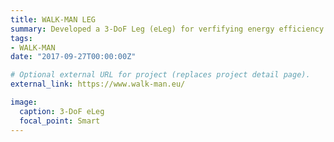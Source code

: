 ```yaml
---
title: WALK-MAN LEG
summary: Developed a 3-DoF Leg (eLeg) for verfifying energy efficiency and explosive motion.
tags:
- WALK-MAN
date: "2017-09-27T00:00:00Z"

# Optional external URL for project (replaces project detail page).
external_link: https://www.walk-man.eu/

image:
  caption: 3-DoF eLeg
  focal_point: Smart
---
```

